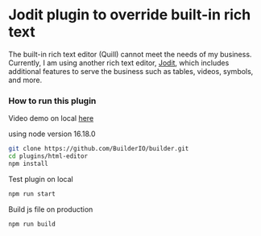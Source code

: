 # Jodit plugin to override built-in rich text

The built-in rich text editor (Quill) cannot meet the needs of my business. Currently, I am using another rich text editor, [Jodit](https://xdsoft.net/jodit), which includes additional features to serve the business such as tables, videos, symbols, and more.

### How to run this plugin
Video demo on local [here](https://drive.google.com/file/d/1b_f4hLewbHUH_KfxxijWzuVEmNas29xk/view) 

using node version 16.18.0

```bash
git clone https://github.com/BuilderIO/builder.git
cd plugins/html-editor
npm install
```

Test plugin on local
```bash
npm run start
```

Build js file on production
```bash
npm run build
```
